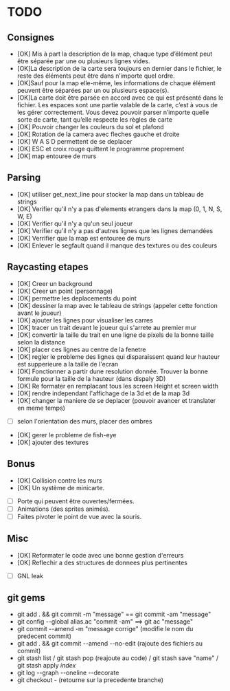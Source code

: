 # TODO

## Consignes

- [OK] Mis à part la description de la map, chaque type d’élément peut être séparée par une ou plusieurs lignes vides.
- [OK]La description de la carte sera toujours en dernier dans le fichier, le reste des
      éléments peut être dans n’importe quel ordre.
- [OK]Sauf pour la map elle-même, les informations de chaque élément peuvent être
      séparées par un ou plusieurs espace(s).
- [OK]La carte doit être parsée en accord avec ce qui est présenté dans le fichier. Les
      espaces sont une partie valable de la carte, c’est à vous de les gérer correctement. Vous devez pouvoir parser n’importe quelle sorte de carte, tant qu’elle
      respecte les règles de carte
- [OK] Pouvoir changer les couleurs du sol et plafond
- [OK] Rotation de la camera avec fleches gauche et droite
- [OK] W A S D permettent de se deplacer
- [OK] ESC et croix rouge quittent le programme proprement
- [OK] map entouree de murs

## Parsing

- [OK] utiliser get_next_line pour stocker la map dans un tableau de strings
- [OK] Verifier qu'il n'y a pas d'elements etrangers dans la map (0, 1, N, S, W, E)
- [OK] Verifier qu'il n'y a qu'un seul joueur
- [OK] Verifier qu'il n'y a pas d'autres lignes que les lignes demandées
- [OK] Verrifier que la map est entouree de murs
- [OK] Enlever le segfault quand il manque des textures ou des couleurs

## Raycasting etapes

- [OK] Creer un background
- [OK] Creer un point (personnage)
- [OK] permettre les deplacements du point
- [OK] dessiner la map avec le tableau de strings (appeler cette fonction avant le joueur)
- [OK] ajouter les lignes pour visualiser les carres
- [OK] tracer un trait devant le joueur qui s'arrete au premier mur
- [OK] convertir la taille du trait en une ligne de pixels de la bonne taille selon la distance
- [OK] placer ces lignes au centre de la fenetre
- [OK] regler le probleme des lignes qui disparaissent quand leur hauteur est supperieure a la taille de l'ecran
- [OK] Fonctionner a partir dune resolution donnée. Trouver la bonne formule pour la taille de la hauteur (dans dispaly 3D)
- [OK] Re formater en remplacant tous les screen Height et screen width
- [OK] rendre independant l'affichage de la 3d et de la map 3d
- [OK] changer la maniere de se deplacer (pouvoir avancer et translater en meme temps)
- [  ] selon l'orientation des murs, placer des ombres
- [OK] gerer le probleme de fish-eye
- [OK] ajouter des textures

## Bonus

- [OK] Collision contre les murs
- [OK] Un système de minicarte.
- [  ] Porte qui peuvent être ouvertes/fermées.
- [  ] Animations (des sprites animés).
- [  ] Faites pivoter le point de vue avec la souris.

## Misc

- [OK] Reformater le code avec une bonne gestion d'erreurs
- [OK] Reflechir a des structures de donnees plus pertinentes
- [  ] GNL leak

## git gems

- git add . && git commit -m "message" == git commit -am "message"
- git config --global alias.ac "commit -am" ==> git ac "message"
- git commit --amend -m "message corrige" (modifie le nom du predecent commit)
- git add . && git commit --amend --no-edit (rajoute des fichiers au commit)
- git stash list / git stash pop (reajoute au code) / git stash save "name" / git stash apply *index*
- git log --graph --oneline --decorate
- git checkout - (retourne sur la precedente branche)

